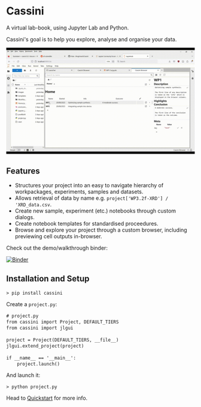 # Cassini

A virtual lab-book, using Jupyter Lab and Python. 

Cassini's goal is to help you explore, analyse and organise your data.

![Screenshot](demo.gif)

## Features

* Structures your project into an easy to navigate hierarchy of workpackages, experiments, samples and datasets.
* Allows retrieval of data by name e.g. `project['WP3.2f-XRD'] / 'XRD_data.csv`.
* Create new sample, experiment (etc.) notebooks through custom dialogs.
* Create notebook templates for standardised proceedures.
* Browse and explore your project through a custom browser, including previewing cell outputs in-browser.

Check out the demo/walkthrough binder:

[![Binder](https://mybinder.org/badge_logo.svg)](https://mybinder.org/v2/gh/0Hughman0/Cassini/HEAD?urlpath=lab/tree/Home.ipynb)

## Installation and Setup

    > pip install cassini

Create a `project.py`:

    # project.py
    from cassini import Project, DEFAULT_TIERS
    from cassini import jlgui

    project = Project(DEFAULT_TIERS, __file__)
    jlgui.extend_project(project)

    if __name__ == '__main__':
        project.launch()

And launch it:

    > python project.py

Head to [Quickstart](https://0hughman0.github.io/Cassini/latest/quickstart.html) for more info.
